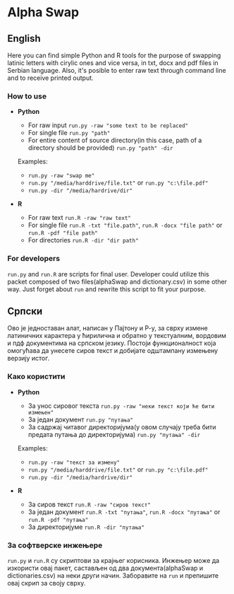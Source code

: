 # Alpha Swap

## English
Here you can find simple Python and R tools for the purpose of swapping latinic letters with cirylic ones and vice versa, in txt, docx and pdf files in Serbian language. Also, it's posible to enter raw text through command line and to receive printed output.

### How to use

+ **Python**
    
    + For raw input `run.py -raw "some text to be replaced"`
    + For single file `run.py "path"`
    + For entire content of source directory(in this case, path of a directory should be provided) `run.py "path" -dir`

    Examples:

    + `run.py -raw "swap me"`
    + `run.py "/media/harddrive/file.txt"`
    or `run.py "c:\file.pdf"`
    + `run.py -dir "/media/hardrive/dir"`

+ **R**

    + For raw text `run.R -raw "raw text"`
    + For single file `run.R -txt "file.path"`, `run.R -docx "file path"` or `run.R -pdf "file path"`
    + For directories `run.R -dir "dir path"`


### For developers
`run.py` and `run.R` are scripts for final user. Developer could utilize this packet composed of two files(alphaSwap and dictionary.csv) in some other way. Just forget about `run` and rewrite this
script to fit your purpose.

## Српски
Ово је једноставан алат, написан у Пајтону и Р-у, за сврху измене латиничних карактера у ћирилична и обратно у текстуалним, вордовим и пдф документима на српском језику. Постоји функционалност која омогућава да унесете сиров текст и добијате одштампану измењену верзију истог.

### Како користити
+ **Python**
    
    + За унос сировог текста `run.py -raw "неки текст који ће бити измењен"`
    + За један документ `run.py "путања"`
    + За садржај читавог директоријума(у овом случају треба бити предата путања до директоријума) `run.py "путања" -dir`

    Examples:

    + `run.py -raw "текст за измену"`
    + `run.py "/media/harddrive/file.txt"`
    or `run.py "c:\file.pdf"`
    + `run.py -dir "/media/hardrive/dir"`

+ **R**

    + За сиров текст `run.R -raw "сиров текст"`
    + За један документ `run.R -txt "путања"`, `run.R -docx "путања"` or `run.R -pdf "путања"`
    + За директоријуме `run.R -dir "путања"`

### За софтверске инжењере
`run.py` и `run.R` су скриптови за крајњег корисника. Инжењер може да изкористи овај пакет, састављен од два документа(alphaSwap и dictionaries.csv) на неки други начин. Заборавите на `run` и препишите овај скрип за своју сврху.